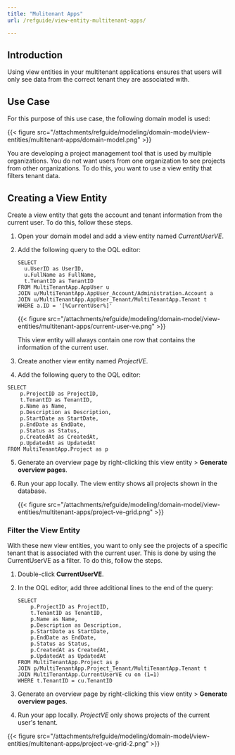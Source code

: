 ```yaml
---
title: "Mulitenant Apps"
url: /refguide/view-entity-multitenant-apps/

---
```


## Introduction

Using view entities in your multitenant applications ensures that users will only see data from the correct tenant they are associated with. 

## Use Case

For this purpose of this use case, the following domain model is used:

{{< figure src="/attachments/refguide/modeling/domain-model/view-entities/multitenant-apps/domain-model.png" >}}

You are developing a project management tool that is used by multiple organizations. You do not want users from one organization to see projects from other organizations. To do this, you want to use a view entity that filters tenant data.

## Creating a View Entity

Create a view entity that gets the account and tenant information from the current user. To do this, follow these steps.

1. Open your domain model and add a view entity named *CurrentUserVE*.
2. Add the following query to the OQL editor:

    ```
    SELECT
      u.UserID as UserID,
      u.FullName as FullName,
      t.TenantID as TenantID
    FROM MultiTenantApp.AppUser u
    JOIN u/MultiTenantApp.AppUser_Account/Administration.Account a
    JOIN u/MultiTenantApp.AppUser_Tenant/MultiTenantApp.Tenant t
    WHERE a.ID = '[%CurrentUser%]'
    ```

    {{< figure src="/attachments/refguide/modeling/domain-model/view-entities/multitenant-apps/current-user-ve.png" >}}

    This view entity will always contain one row that contains the information of the current user. 

3. Create another view entity named *ProjectVE*.
4. Add the following query to the OQL editor:

  ```
  SELECT
      p.ProjectID as ProjectID,
      t.TenantID as TenantID,
      p.Name as Name,
      p.Description as Description,
      p.StartDate as StartDate,
      p.EndDate as EndDate,
      p.Status as Status,
      p.CreatedAt as CreatedAt,
      p.UpdatedAt as UpdatedAt
  FROM MultiTenantApp.Project as p
  ```

5. Generate an overview page by right-clicking this view entity > **Generate overview pages**.
6. Run your app locally. The view entity shows all projects shown in the database. 

    {{< figure src="/attachments/refguide/modeling/domain-model/view-entities/multitenant-apps/project-ve-grid.png" >}}

### Filter the View Entity

With these new view entities, you want to only see the projects of a specific tenant that is associated with the current user. This is done by using the CurrentUserVE as a filter. To do this, follow the steps.

1. Double-click **CurrentUserVE**.
2. In the OQL editor, add three additional lines to the end of the query:

    ```
    SELECT
        p.ProjectID as ProjectID,
        t.TenantID as TenantID,
        p.Name as Name,
        p.Description as Description,
        p.StartDate as StartDate,
        p.EndDate as EndDate,
        p.Status as Status,
        p.CreatedAt as CreatedAt,
        p.UpdatedAt as UpdatedAt
    FROM MultiTenantApp.Project as p
    JOIN p/MultiTenantApp.Project_Tenant/MultiTenantApp.Tenant t
    JOIN MultiTenantApp.CurrentUserVE cu on (1=1)
    WHERE t.TenantID = cu.TenantID
    ```

3. Generate an overview page by right-clicking this view entity > **Generate overview pages**.
4. Run your app locally. *ProjectVE* only shows projects of the current user's tenant.

{{< figure src="/attachments/refguide/modeling/domain-model/view-entities/multitenant-apps/project-ve-grid-2.png" >}}
